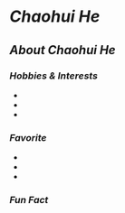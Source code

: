 # _Chaohui He_

## _About Chaohui He_

### _Hobbies & Interests_
-
-
-

### _Favorite_
-
-
-

### _Fun Fact_

